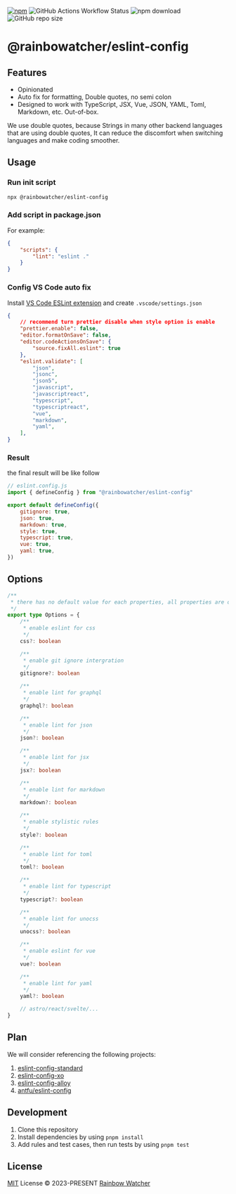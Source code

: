 [![npm](https://img.shields.io/npm/v/@rainbowatcher/eslint-config?color=16a34a&label=latest)](https://npmjs.com/package/@rainbowatcher/eslint-config)
![GitHub Actions Workflow Status](https://img.shields.io/github/actions/workflow/status/rainbowatcher/eslint-config/ci.yml?color=16a34a)
![npm download](https://img.shields.io/github/license/rainbowatcher/eslint-config?color=16a34a)
![GitHub repo size](https://img.shields.io/github/repo-size/rainbowatcher/eslint-config?color=16a34a)

# @rainbowatcher/eslint-config

## Features

- Opinionated
- Auto fix for formatting, Double quotes, no semi colon
- Designed to work with TypeScript, JSX, Vue, JSON, YAML, Toml, Markdown, etc. Out-of-box.

We use double quotes, because Strings in many other backend languages that are using double quotes, It can reduce the discomfort when switching languages and make coding smoother.

## Usage

### Run init script

```bash
npx @rainbowatcher/eslint-config
```

### Add script in package.json

For example:

```json
{
    "scripts": {
        "lint": "eslint ."
    }
}
```

### Config VS Code auto fix

Install [VS Code ESLint extension](https://marketplace.visualstudio.com/items?itemName=dbaeumer.vscode-eslint) and create `.vscode/settings.json`

```json
{
    // recommend turn prettier disable when style option is enable
    "prettier.enable": false,
    "editor.formatOnSave": false,
    "editor.codeActionsOnSave": {
        "source.fixAll.eslint": true
    },
    "eslint.validate": [
        "json",
        "jsonc",
        "json5",
        "javascript",
        "javascriptreact",
        "typescript",
        "typescriptreact",
        "vue",
        "markdown",
        "yaml",
    ],
}
```

### Result

the final result will be like follow

```js
// eslint.config.js
import { defineConfig } from "@rainbowatcher/eslint-config"

export default defineConfig({
    gitignore: true,
    json: true,
    markdown: true,
    style: true,
    typescript: true,
    vue: true,
    yaml: true,
})
```

## Options

```ts
/**
 * there has no default value for each properties, all properties are optional and be set by defineConfig
 */
export type Options = {
    /**
     * enable eslint for css
     */
    css?: boolean

    /**
     * enable git ignore intergration
     */
    gitignore?: boolean

    /**
     * enable lint for graphql
     */
    graphql?: boolean

    /**
     * enable lint for json
     */
    json?: boolean

    /**
     * enable lint for jsx
     */
    jsx?: boolean

    /**
     * enable lint for markdown
     */
    markdown?: boolean

    /**
     * enable stylistic rules
     */
    style?: boolean

    /**
     * enable lint for toml
     */
    toml?: boolean

    /**
     * enable lint for typescript
     */
    typescript?: boolean

    /**
     * enable lint for unocss
     */
    unocss?: boolean

    /**
     * enable eslint for vue
     */
    vue?: boolean

    /**
     * enable lint for yaml
     */
    yaml?: boolean

    // astro/react/svelte/...
}
```

## Plan

We will consider referencing the following projects:

1. [eslint-config-standard](https://github.com/standard/eslint-config-standard)
2. [eslint-config-xo](https://github.com/xojs/eslint-config-xo)
3. [eslint-config-alloy](https://github.com/AlloyTeam/eslint-config-alloy)
4. [antfu/eslint-config](https://github.com/antfu/eslint-config)

## Development

1. Clone this repository
2. Install dependencies by using `pnpm install`
3. Add rules and test cases, then run tests by using `pnpm test`

## License

[MIT](./LICENSE) License &copy; 2023-PRESENT [Rainbow Watcher](https://github.com/rainbowatcher)
